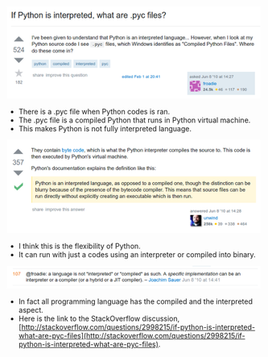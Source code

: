 ![./20161118-0220-gmt+2-compiled-python-1.png](./20161118-0220-gmt+2-compiled-python-1.png)

* There is a .pyc file when Python codes is ran.
* The .pyc file is a compiled Python that runs in Python virtual machine.
* This makes Python is not fully interpreted language.

![./20161118-0220-gmt+2-compiled-python-2.png](./20161118-0220-gmt+2-compiled-python-2.png)

* I think this is the flexibility of Python.
* It can run with just a codes using an interpreter or compiled into binary.

![./20161118-0220-gmt+2-compiled-python-3.png](./20161118-0220-gmt+2-compiled-python-3.png)

* In fact all programming language has the compiled and the interpreted aspect.
* Here is the link to the StackOverflow discussion, [http://stackoverflow.com/questions/2998215/if-python-is-interpreted-what-are-pyc-files](http://stackoverflow.com/questions/2998215/if-python-is-interpreted-what-are-pyc-files).